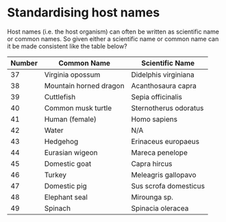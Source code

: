 # Standardising host names
Host names (i.e. the host organism) can often be written as scientific name or common names. So given either 
a scientific name or common name can it be made consistent like the table below?

| Number | Common Name              | Scientific Name         |
|--------|--------------------------|-------------------------|
| 37     | Virginia opossum        | Didelphis virginiana    |
| 38     | Mountain horned dragon  | Acanthosaura capra      |
| 39     | Cuttlefish              | Sepia officinalis       |
| 40     | Common musk turtle      | Sternotherus odoratus   |
| 41     | Human (female)          | Homo sapiens            |
| 42     | Water                    | N/A                     |
| 43     | Hedgehog                | Erinaceus europaeus     |
| 44     | Eurasian wigeon         | Mareca penelope         |
| 45     | Domestic goat           | Capra hircus            |
| 46     | Turkey                   | Meleagris gallopavo     |
| 47     | Domestic pig             | Sus scrofa domesticus   |
| 48     | Elephant seal            | Mirounga sp.            |
| 49     | Spinach                  | Spinacia oleracea       |
